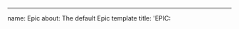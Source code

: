
---
name: Epic
about: The default Epic template
title: 'EPIC: <TITLE>'
labels: Epic
assignees: ''

---

As a **role**, I can **capability**, so that **received benefits**